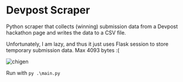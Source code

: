 # Devpost Scraper
Python scraper that collects (winning) submission data from a Devpost hackathon page and writes the data to a CSV file. 

Unfortunately, I am lazy, and thus it just uses Flask session to store temporary submission data. Max 4093 bytes :(

![chigen](https://github.com/xegativ/devpost-scraper/assets/52055203/6238cc5d-8bf0-458c-a280-38759b42bf37)


Run with `py .\main.py`
